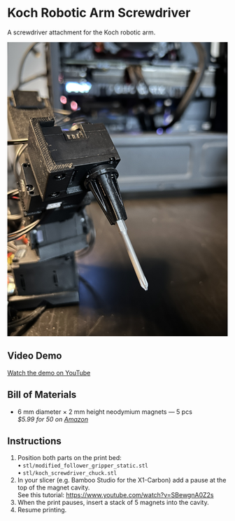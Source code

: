 # Koch Robotic Arm Screwdriver

A screwdriver attachment for the Koch robotic arm.

![Screwdriver](media/koch_with_screwdriver.jpg)

## Video Demo
[Watch the demo on YouTube](https://www.youtube.com/shorts/0c0qmF34xng)

## Bill of Materials
* 6 mm diameter × 2 mm height neodymium magnets — 5 pcs  
  *$5.99 for 50 on [Amazon](https://www.amazon.com/dp/B079FLRQJP?ref=ppx_yo2ov_dt_b_fed_asin_title&th=1)*

## Instructions
1. Position both parts on the print bed:  
   • `stl/modified_follower_gripper_static.stl`  
   • `stl/koch_screwdriver_chuck.stl`
2. In your slicer (e.g. Bamboo Studio for the X1-Carbon) add a pause at the top of the magnet cavity.  
   See this tutorial: https://www.youtube.com/watch?v=SBewgnA0Z2s
3. When the print pauses, insert a stack of 5 magnets into the cavity.
4. Resume printing.
